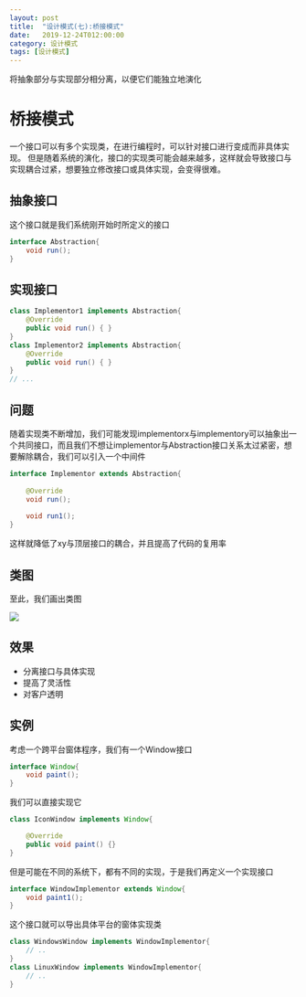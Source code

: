 ```yaml
---
layout: post
title:  "设计模式(七):桥接模式"
date:   2019-12-24T012:00:00
category: 设计模式
tags: [设计模式]
---
```


将抽象部分与实现部分相分离，以便它们能独立地演化

# 桥接模式

一个接口可以有多个实现类，在进行编程时，可以针对接口进行变成而非具体实现。
但是随着系统的演化，接口的实现类可能会越来越多，这样就会导致接口与实现耦合过紧，想要独立修改接口或具体实现，会变得很难。

## 抽象接口

这个接口就是我们系统刚开始时所定义的接口

```java
interface Abstraction{
    void run();
}
```

## 实现接口

```java
class Implementor1 implements Abstraction{
    @Override
    public void run() { }
}
class Implementor2 implements Abstraction{
    @Override
    public void run() { }
}
// ...
```

## 问题

随着实现类不断增加，我们可能发现implementorx与implementory可以抽象出一个共同接口，而且我们不想让implementor与Abstraction接口关系太过紧密，想要解除耦合，我们可以引入一个中间件

```java
interface Implementor extends Abstraction{
    
    @Override
    void run();
    
    void run1();
}
```

这样就降低了xy与顶层接口的耦合，并且提高了代码的复用率

## 类图

至此，我们画出类图

![](https://www.cnblogs.com/images/cnblogs_com/houleixx/jiegou.JPG)

## 效果

- 分离接口与具体实现
- 提高了灵活性
- 对客户透明

## 实例

考虑一个跨平台窗体程序，我们有一个Window接口

```java
interface Window{
    void paint();
}
```

我们可以直接实现它

```java
class IconWindow implements Window{

    @Override
    public void paint() {}
}
```

但是可能在不同的系统下，都有不同的实现，于是我们再定义一个实现接口

```java
interface WindowImplementor extends Window{
    void paint1();
}
```

这个接口就可以导出具体平台的窗体实现类

```java
class WindowsWindow implements WindowImplementor{
    // ..
}
class LinuxWindow implements WindowImplementor{
    // ..
}
```

